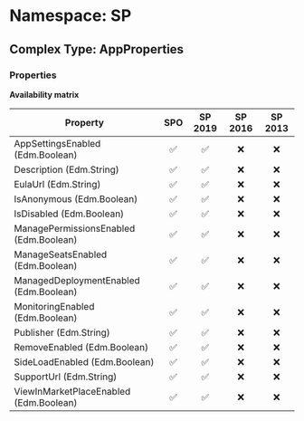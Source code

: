 # Namespace: SP

## Complex Type: AppProperties

### Properties

**Availability matrix**

Property | SPO | SP 2019 | SP 2016 | SP 2013
----------|:---:|:-------:|:-------:|:-------:
AppSettingsEnabled (Edm.Boolean) | ✅ | ✅ | ❌ | ❌
Description (Edm.String) | ✅ | ✅ | ❌ | ❌
EulaUrl (Edm.String) | ✅ | ✅ | ❌ | ❌
IsAnonymous (Edm.Boolean) | ✅ | ✅ | ❌ | ❌
IsDisabled (Edm.Boolean) | ✅ | ✅ | ❌ | ❌
ManagePermissionsEnabled (Edm.Boolean) | ✅ | ✅ | ❌ | ❌
ManageSeatsEnabled (Edm.Boolean) | ✅ | ✅ | ❌ | ❌
ManagedDeploymentEnabled (Edm.Boolean) | ✅ | ✅ | ❌ | ❌
MonitoringEnabled (Edm.Boolean) | ✅ | ✅ | ❌ | ❌
Publisher (Edm.String) | ✅ | ✅ | ❌ | ❌
RemoveEnabled (Edm.Boolean) | ✅ | ✅ | ❌ | ❌
SideLoadEnabled (Edm.Boolean) | ✅ | ✅ | ❌ | ❌
SupportUrl (Edm.String) | ✅ | ✅ | ❌ | ❌
ViewInMarketPlaceEnabled (Edm.Boolean) | ✅ | ✅ | ❌ | ❌